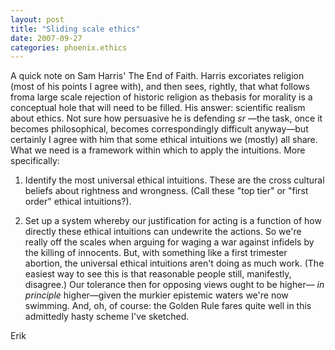 ```yaml
---
layout: post
title: "Sliding scale ethics"
date: 2007-09-27
categories: phoenix.ethics
---
```


A quick note on Sam Harris' The End of Faith. Harris excoriates religion (most
of his points I agree with), and then sees, rightly, that what follows froma
large scale rejection of historic religion as thebasis for morality is a
conceptual hole that will need to be filled. His answer: scientific realism
about ethics. Not sure how persuasive he is defending _sr_ &mdash;the task,
once it becomes philosophical, becomes correspondingly difficult
anyway&mdash;but certainly I agree with him that some ethical intuitions we
(mostly) all share. What we need is a framework within which to apply the
intuitions. More specifically:

1. Identify the most universal ethical intuitions. These are the cross cultural
beliefs about rightness and wrongness. (Call these "top tier" or "first order"
ethical intuitions?).

2. Set up a system whereby our justification for acting is a function of how
directly these ethical intuitions can undewrite the actions. So we're really off
the scales when arguing for waging a war against infidels by the killing of
innocents. But, with something like a first trimester abortion, the universal
ethical intuitions aren't doing as much work. (The easiest way to see this is
that reasonable people still, manifestly, disagree.) Our tolerance then for
opposing views ought to be higher&mdash; _in principle_ higher&mdash;given the
murkier epistemic waters we're now swimming. And, oh, of course: the Golden Rule
fares quite well in this admittedly hasty scheme I've sketched.

Erik